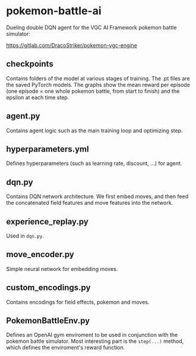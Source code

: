 # pokemon-battle-ai
Dueling double DQN agent for the VGC AI Framework pokemon battle simulator:

https://gitlab.com/DracoStriker/pokemon-vgc-engine

## checkpoints
Contains folders of the model at various stages of training. The .pt files
are the saved PyTorch models. The graphs show the mean reward per episode (one episode = one whole pokemon battle, from start to finish) and the epsilon at each time step.

## agent.py
Contains agent logic such as the main training loop and optimizing step. 

## hyperparameters.yml
Defines hyperparameters (such as learning rate, discount, ...) for agent.

## dqn.py
Contains DQN network architecture. We first embed moves, and then feed the concatenated field features and move features into the network.

## experience_replay.py
Used in `dqn.py`.

## move_encoder.py
Simple neural network for embedding moves.

## custom_encodings.py
Contains encodings for field effects, pokemon and moves.

## PokemonBattleEnv.py
Defines an OpenAI gym enviroment to be used in conjunction with the pokemon battle simulator. Most interesting part is the `step(...)` method, which defines the enviroment's reward function. 